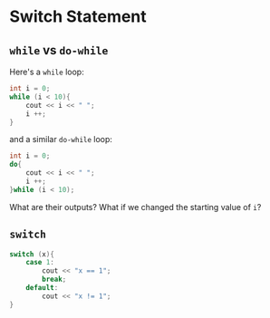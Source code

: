 Switch Statement
================

`while` vs `do-while`
---------------------
Here's a `while` loop:

```c++
int i = 0;
while (i < 10){
    cout << i << " ";
	i ++;
}
```

and a similar `do-while` loop:

```c++
int i = 0;
do{
    cout << i << " ";
	i ++;
}while (i < 10);
```

What are their outputs? What if we changed the starting value of `i`?

`switch`
--------

```c++
switch (x){
    case 1:
        cout << "x == 1";
		break;
	default:
		cout << "x != 1";
}
```

